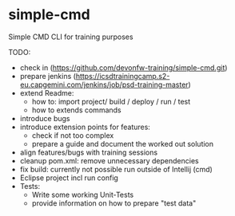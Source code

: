 # simple-cmd
Simple CMD CLI for training purposes

TODO:
* check in (https://github.com/devonfw-training/simple-cmd.git)
* prepare jenkins (https://icsdtrainingcamp.s2-eu.capgemini.com/jenkins/job/psd-training-master)
* extend Readme:
    * how to: import project/ build / deploy / run / test
    * how to extends commands
* introduce bugs
* introduce extension points for features: 
    * check if not too complex
    * prepare a guide and document the worked out solution
* align features/bugs with training sessions
* cleanup pom.xml: remove unnecessary dependencies
* fix build: currently not possible run outside of Intellij (cmd)
* Eclipse project incl run config
* Tests:
    * Write some working Unit-Tests
    * provide information on how to prepare "test data"

